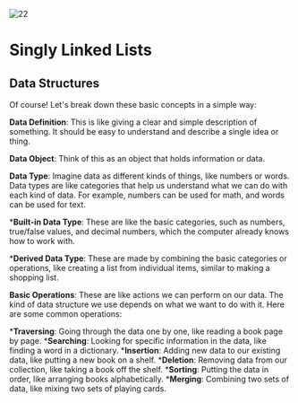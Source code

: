 ![22](https://github.com/manningstinson/holbertonschool-low_level_programming/assets/104523090/2a2f99b9-eb74-4021-93e5-9a8530f9a9ea)
# Singly Linked Lists

## Data Structures
Of course! Let's break down these basic concepts in a simple way:

**Data Definition**: This is like giving a clear and simple description of something. It should be easy to understand and describe a single idea or thing.

**Data Object**: Think of this as an object that holds information or data.

**Data Type**: Imagine data as different kinds of things, like numbers or words. Data types are like categories that help us understand what we can do with each kind of data. For example, numbers can be used for math, and words can be used for text.

  ***Built-in Data Type**: These are like the basic categories, such as numbers, true/false values, and decimal numbers, which the computer already knows how to work with.

   ***Derived Data Type**: These are made by combining the basic categories or operations, like creating a list from individual items, similar to making a shopping list.

**Basic Operations**: These are like actions we can perform on our data. The kind of data structure we use depends on what we want to do with it. Here are some common operations:

   ***Traversing**: Going through the data one by one, like reading a book page by page.
   ***Searching**: Looking for specific information in the data, like finding a word in a dictionary.
   ***Insertion**: Adding new data to our existing data, like putting a new book on a shelf.
   ***Deletion**: Removing data from our collection, like taking a book off the shelf.
   ***Sorting**: Putting the data in order, like arranging books alphabetically.
   ***Merging**: Combining two sets of data, like mixing two sets of playing cards.
   
